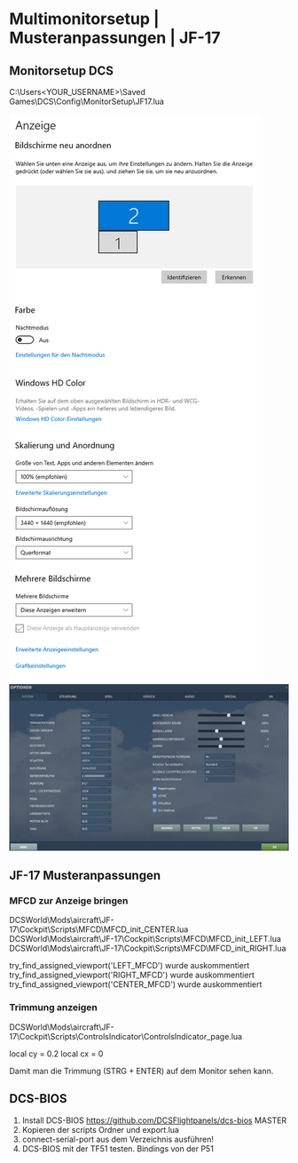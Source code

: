 # Multimonitorsetup | Musteranpassungen | JF-17

## Monitorsetup DCS

C:\Users\<YOUR_USERNAME>\Saved Games\DCS\Config\MonitorSetup\JF17.lua

![Windows Monitor Setup](screen_win_monitor.png)
![DCS Monitor Setup](screen_dcs_settings.png)

## JF-17 Musteranpassungen

### MFCD zur Anzeige bringen

DCSWorld\Mods\aircraft\JF-17\Cockpit\Scripts\MFCD\MFCD_init_CENTER.lua
DCSWorld\Mods\aircraft\JF-17\Cockpit\Scripts\MFCD\MFCD_init_LEFT.lua
DCSWorld\Mods\aircraft\JF-17\Cockpit\Scripts\MFCD\MFCD_init_RIGHT.lua

try_find_assigned_viewport('LEFT_MFCD') wurde auskommentiert
try_find_assigned_viewport('RIGHT_MFCD') wurde auskommentiert
try_find_assigned_viewport('CENTER_MFCD') wurde auskommentiert


### Trimmung anzeigen

DCSWorld\Mods\aircraft\JF-17\Cockpit\Scripts\ControlsIndicator\ControlsIndicator_page.lua

local cy = 0.2
local cx = 0

Damit man die Trimmung (STRG + ENTER) auf dem Monitor sehen kann.

## DCS-BIOS

1. Install DCS-BIOS https://github.com/DCSFlightpanels/dcs-bios MASTER
2. Kopieren der scripts Ordner und export.lua
3. connect-serial-port aus dem Verzeichnis ausführen!
4. DCS-BIOS mit der TF51 testen. Bindings von der P51

